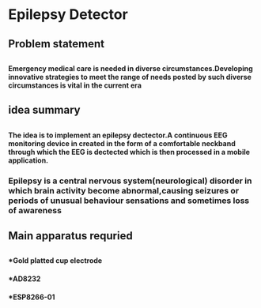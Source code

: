 # Epilepsy Detector
<h2>Problem statement<h2>
  <h4>Emergency medical care is needed in diverse circumstances.Developing innovative strategies to meet the range of needs posted by such diverse circumstances is vital in the current era<h4>
<h2>idea summary<h2>
  <h4>The idea is to implement an epilepsy dectector.A continuous EEG monitoring device in created in the form of a comfortable neckband through which the EEG is dectected which is then processed in a mobile application.
    <h3>Epilepsy is a central nervous system(neurological) disorder in which brain activity become abnormal,causing seizures or periods of unusual behaviour sensations and sometimes loss of awareness
      <h2>Main apparatus requried<h2>
        <h4>*Gold platted cup electrode<h4>
          <h4>*AD8232<h4>
          <h4>*ESP8266-01<h4>
             <img src="block.png" alt="" />

